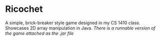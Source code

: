 # Ricochet
A simple, brick-breaker style game designed in my CS 1410 class. 
Showcases 2D array manipulation in Java.
*There is a runnable version of the game attached as the .jar file*
